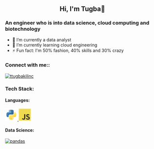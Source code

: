 <h2 align="center"> Hi, I'm Tugba👋</h2>
<h3 align="left">An engineer who is into data science, cloud computing and biotechnology</h3>

- 🔭 I’m currently a data analyst
- 🌱 I’m currently learning cloud engineering
- ⚡ Fun fact: I'm 50% fashion, 40% skills and 30% crazy

<h3 align="left">Connect with me::</h3>
<p align="left">
	<a href="https://www.linkedin.com/in/ttugbakilinc/" target="_blank"><img align="center" src="https://raw.githubusercontent.com/rahuldkjain/github-profile-readme-generator/master/src/images/icons/Social/linked-in-alt.svg" alt="ttugbakilinc" height="30" width="40" /></a>
</p>

<h3 align="left">Tech Stack:</h3>
<h4 align="left">Languages:</h4>
<p align="left">
    <a href="https://www.python.org" target="_blank"> <img src="https://raw.githubusercontent.com/devicons/devicon/master/icons/python/python-original.svg" alt="python" width="40" height="40"/> </a>
    <a href="https://developer.mozilla.org/en-US/docs/Web/JavaScript" target="_blank"> <img src="https://raw.githubusercontent.com/devicons/devicon/master/icons/javascript/javascript-original.svg" alt="javascript" width="40" height="40"/> </a>
</p>

<h4 align="left">Data Science:</h4>
<p align="left">
	<a href="https://pandas.pydata.org/" target="_blank"> <img src="https://pandas.pydata.org/static/img/pandas_secondary_white.svg" alt="pandas" width="40" height="40"/> </a>
</p>

